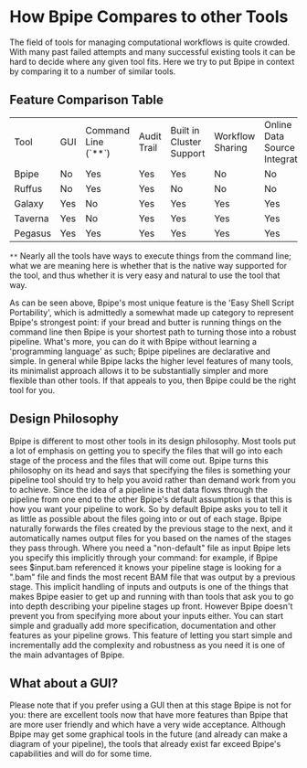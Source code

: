 # How Bpipe Compares to other Tools

The field of tools for managing computational workflows is quite crowded.  With many past failed attempts and many successful existing tools it can be hard to decide where any given tool fits.   Here we try to put Bpipe in context by comparing it to a number of similar tools.


## Feature Comparison Table

<table>
  <tr><td>Tool</td><td>GUI</td><td>Command Line (`**`)</td><td>Audit Trail</td><td>Built in Cluster Support</td><td>Workflow Sharing</td><td>Online Data Source Integration</td><td>Need Programming Knowledge?</td><td>Easy Shell Script Portability</td></tr>
  <tr><td>Bpipe</td><td>No</td><td>Yes</td><td>Yes</td><td>Yes</td><td>No</td><td>No</td><td>No</td><td>Yes</td></tr>
  <tr><td>Ruffus</td><td>No</td><td>Yes</td><td>Yes</td><td>No</td><td>No</td><td>No</td><td>Yes</td><td>No</td></tr>
  <tr><td>Galaxy</td><td>Yes</td><td>No</td><td>Yes</td><td>Yes</td><td>Yes</td><td>Yes</td><td>No</td><td>No</td></tr>
  <tr><td>Taverna</td><td>Yes</td><td>No</td><td>Yes</td><td>Yes</td><td>Yes</td><td>Yes</td><td>No</td><td>No</td></tr>
  <tr><td>Pegasus</td><td>Yes</td><td>Yes</td><td>Yes</td><td>Yes</td><td>Yes</td><td>Yes</td><td>Yes</td><td>No</td></tr>
</table>

`**` Nearly all the tools have ways to execute things from the command line; what we are meaning here is whether that is the native way supported for the tool, and thus whether it is very easy and natural to use the tool that way.

As can be seen above, Bpipe's most unique feature is the 'Easy Shell Script Portability', which is  admittedly a somewhat made up category to represent Bpipe's strongest point:  if your bread and butter is running things on the command line then Bpipe is your shortest path to turning those into a robust pipeline.   What's more, you can do it with Bpipe without learning a 'programming language' as such;  Bpipe pipelines are declarative and  simple.  In general while Bpipe lacks the higher level features of many tools, its minimalist approach allows it to be substantially simpler and more flexible than other tools.  If that appeals to you, then Bpipe could be the right tool for you.

## Design Philosophy

Bpipe is different to most other tools in its design philosophy.  Most tools put a lot of emphasis on getting you to specify the files that will go into each stage of the process and the files that will come out.  Bpipe turns this philosophy on its head and says that specifying the files is something your pipeline tool should try to help you avoid rather than demand work from you to achieve. Since the idea of a pipeline is that data flows through the pipeline from one end to the other Bpipe's default assumption is that this is how you want your pipeline to work.  So by default Bpipe asks you to tell it as little as possible about the files going into or out of each stage.  Bpipe naturally forwards the files created by the previous stage to the next, and it automatically names output files for you based on the names of the stages they pass through.  Where you need a "non-default" file as input Bpipe lets you specify this implicitly through your command:  for example, if Bpipe sees $input.bam referenced it knows your pipeline stage is looking for a ".bam" file and finds the most recent BAM file that was output by a previous stage.  This implicit handling of inputs and outputs is one of the things that makes Bpipe easier to get up and running with than tools that ask you to go into depth describing your pipeline stages up front.  However Bpipe doesn't prevent you from specifying more about your inputs either. You can start simple and gradually add more specification, documentation and other features as your pipeline grows. This feature of letting you start simple and incrementally add the complexity and robustness as you need it is one of the main advantages of Bpipe.

## What about a GUI?

Please note that if you prefer using a GUI then at this stage Bpipe is not for you: there are excellent tools now that have more features than Bpipe that are more user friendly and which have a very wide acceptance.   Although Bpipe may get some graphical tools in the future (and already can make a diagram of your pipeline), the tools that already exist far exceed Bpipe's capabilities and will do for some time.